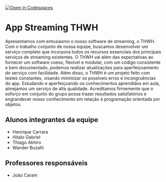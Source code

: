 [![Open in Codespaces](https://classroom.github.com/assets/launch-codespace-f4981d0f882b2a3f0472912d15f9806d57e124e0fc890972558857b51b24a6f9.svg)](https://classroom.github.com/open-in-codespaces?assignment_repo_id=10690587)
# App Streaming THWH
Apresentamos com entusiasmo o nosso software de streaming, o THWH. Com o trabalho conjunto de nossa equipe, buscamos desenvolver um serviço completo que incorpora todos os recursos essenciais dos principais serviços de streaming existentes. O THWH vai além das expectativas ao fornecer um software coeso, flexível e modular, com um código consistente e bem documentado, podemos realizar atualizações para aperfeiçoamento do serviço com facilidade. Além disso, o THWH é um projeto feito com testes constantes, visando minimizar os possíveis erros e incongruências do app. Estudando e aperfeiçoando os conhecimentos aprendidos em aula, almejamos um serviço de alta qualidade. Acreditamos firmemente que o esforço em conjunto do grupo possa trazer resultados satisfatórios e engrandecer nosso conhecimento em relação à programação orientada por objetos.

## Alunos integrantes da equipe

* Henrique Carrara
* Hitalo Gabriel 
* Thiago Akhiro
* Wander Buzatti

## Professores responsáveis

* João Caram


